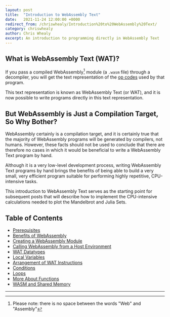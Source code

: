 ```yaml
---
layout: post
title:  "Introduction to WebAssembly Text"
date:   2021-11-24 12:00:00 +0000
redirect_from: /chriswhealy/Introduction%20to%20WebAssembly%20Text/
category: chriswhealy
author: Chris Whealy
excerpt: An introduction to programming directly in WebAssembly Text
---
```


## What is WebAssembly Text (WAT)?

If you pass a compiled WebAssembly[^1] module (a `.wasm` file) through a decompiler, you will get the text representation of the [op codes](https://pengowray.github.io/wasm-ops/) used by that program.

This text representation is known as WebAssembly Text (or WAT), and it is now possible to write programs directly in this text representation.

## But WebAssembly is Just a Compilation Target, So Why Bother?

WebAssembly certainly is a compilation target, and it is certainly true that the majority of WebAssembly programs will be generated by compilers, not humans.  However, these facts should not be used to conclude that there are therefore no cases in which it would be beneficial to write a WebAssembly Text program by hand.

Although it is a very low-level development process, writing WebAssembly Text programs by hand brings the benefits of being able to build a very small, very efficient program suitable for performing highly repetitive, CPU-intensive tasks.

This introduction to WebAssembly Text serves as the starting point for subsequent posts that will describe how to implement the CPU-intensive calculations needed to plot the Mandelbrot and Julia Sets.

## Table of Contents

- [Prerequisites](/chriswhealy/Introduction%20to%20WebAssembly%20Text/00/)
- [Benefits of WebAssembly](/chriswhealy/Introduction%20to%20WebAssembly%20Text/01/)
- [Creating a WebAssembly Module](/chriswhealy/Introduction%20to%20WebAssembly%20Text/02/)
- [Calling WebAssembly from a Host Environment](/chriswhealy/Introduction%20to%20WebAssembly%20Text/03/)
- [WAT Datatypes](/chriswhealy/Introduction%20to%20WebAssembly%20Text04/)
- [Local Variables](/chriswhealy/Introduction%20to%20WebAssembly%20Text/05/)
- [Arrangement of WAT Instructions](/chriswhealy/Introduction%20to%20WebAssembly%20Text/06/)
- [Conditions](/chriswhealy/Introduction%20to%20WebAssembly%20Text/07/)
- [Loops](/chriswhealy/Introduction%20to%20WebAssembly%20Text/08/)
- [More About Functions](/chriswhealy/Introduction%20to%20WebAssembly%20Text/09/)
- [WASM and Shared Memory](/chriswhealy/Introduction%20to%20WebAssembly%20Text/10/)




---
[^1]: Please note: there is no space between the words "Web" and "Assembly"
